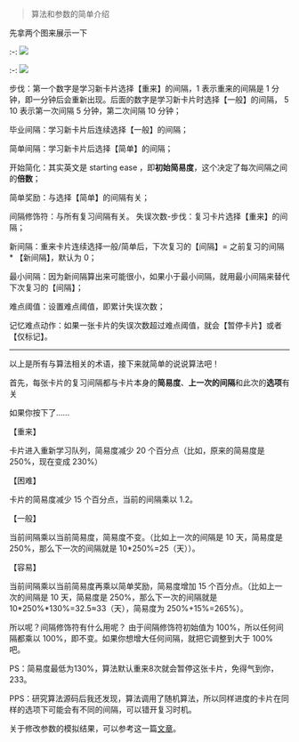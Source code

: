 
> 算法和参数的简单介绍

先拿两个图来展示一下

:-: ![](../.gitbook/assets/TIM截图20180826002605.png)

:-: ![](../.gitbook/assets/TIM截图20180826002611.png)

步伐：第一个数字是学习新卡片选择【重来】的间隔，1 表示重来的间隔是 1 分钟，即一分钟后会重新出现。后面的数字是学习新卡片时选择【一般】的间隔， 5 10 表示第一次间隔 5 分钟，第二次间隔 10 分钟；

毕业间隔：学习新卡片后连续选择【一般】的间隔；

简单间隔：学习新卡片后选择【简单】的间隔；

开始简化：其实英文是 starting ease ，即**初始简易度**，这个决定了每次间隔之间的**倍数**；

简单奖励：与选择【简单】的间隔有关；

间隔修饰符：与所有复习间隔有关。
失误次数-步伐：复习卡片选择【重来】的间隔；

新间隔：重来卡片连续选择一般/简单后，下次复习的【间隔】= 之前复习的间隔 \* 【新间隔】，默认为 0；

最小间隔：因为新间隔算出来可能很小，如果小于最小间隔，就用最小间隔来替代下次复习的【间隔】；

难点阈值：设置难点阈值，即累计失误次数；

记忆难点动作：如果一张卡片的失误次数超过难点阈值，就会【暂停卡片】或者【仅标记】。
*****
以上是所有与算法相关的术语，接下来就简单的说说算法吧！

首先，每张卡片的复习间隔都与卡片本身的**简易度**、**上一次的间隔**和此次的**选项**有关

如果你按下了……

【重来】

卡片进入重新学习队列，简易度减少 20 个百分点（比如，原来的简易度是 250%，现在变成 230%）

【困难】

卡片的简易度减少 15 个百分点，当前的间隔乘以 1.2。

【一般】

当前间隔乘以当前简易度，简易度不变。（比如上一次的间隔是 10 天，简易度是 250%，那么下一次的间隔就是 10\*250%=25（天））。

【容易】

当前间隔乘以当前简易度再乘以简单奖励，简易度增加 15 个百分点。（比如上一次的间隔是 10 天，简易度是 250%，那么下一次的间隔就是10\*250%\*130%=32.5≈33（天），简易度为 250%+15%=265%）。

所以呢？间隔修饰符有什么用呢？
由于间隔修饰符初始值为 100%，所以任何间隔都乘以 100%，即不变。如果你想增大任何间隔，就把它调整到大于 100% 吧。

PS：简易度最低为130%，算法默认重来8次就会暂停这张卡片，免得气到你，233。

PPS：研究算法源码后我还发现，算法调用了随机算法，所以同样进度的卡片在同样的选项下可能会有不同的间隔，可以错开复习时机。

关于修改参数的模拟结果，可以参考这一篇[文章](https://zhuanlan.zhihu.com/p/78398403)。
